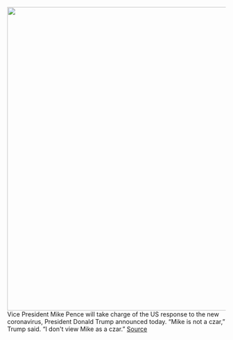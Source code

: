 <img src='https://cdn.vox-cdn.com/thumbor/JKHtqYSHP5GkcaSKttrzD5vZiLc=/0x0:4667x3112/1200x800/filters:focal(1961x1183:2707x1929)/cdn.vox-cdn.com/uploads/chorus_image/image/66381641/1197631567.jpg.0.jpg' width='700px' /><br/>
Vice President Mike Pence will take charge of the US response to the new coronavirus, President Donald Trump announced today. “Mike is not a czar,” Trump said. “I don't view Mike as a czar.”
<a href='https://www.theverge.com/2020/2/26/21155286/mike-pence-coronavirus-response-hiv'> Source <a/>